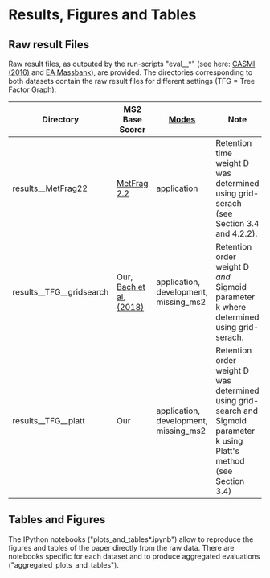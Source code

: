 # Results, Figures and Tables

## Raw result Files

Raw result files, as outputed by the run-scripts "eval__*" (see here: [CASMI (2016)](/msmsrt_scorer/experiments/CASMI_2016) and [EA Massbank](/msmsrt_scorer/experiments/EA_Massbank)), are provided. The directories corresponding to both datasets contain the raw result files for different settings (TFG = Tree Factor Graph):

| Directory | MS2 Base Scorer | [Modes](/msmsrt_scorer/experiments/CASMI_2016/eval__TFG.py#L155) | Note |
| --- | --- | --- | --- |
| results__MetFrag22 | [MetFrag 2.2](https://jcheminf.biomedcentral.com/articles/10.1186/s13321-016-0115-9) | application | Retention time weight D was determined using grid-serach (see Section 3.4 and 4.2.2). |
| results__TFG__gridsearch | Our, [Bach et al. (2018)](https://academic.oup.com/bioinformatics/article/34/17/i875/5093227) | application, development, missing_ms2 | Retention order weight D _and_ Sigmoid parameter k where determined using grid-serach. |
| results__TFG__platt | Our | application, development, missing_ms2 | Retention order weight D was determined using grid-search and Sigmoid parameter k using Platt's method (see Section 3.4) | 

## Tables and Figures

The IPython notebooks ("plots_and_tables*.ipynb") allow to reproduce the figures and tables of the paper directly from the raw data. There are notebooks specific for each dataset and to produce aggregated evaluations ("aggregated_plots_and_tables").  
